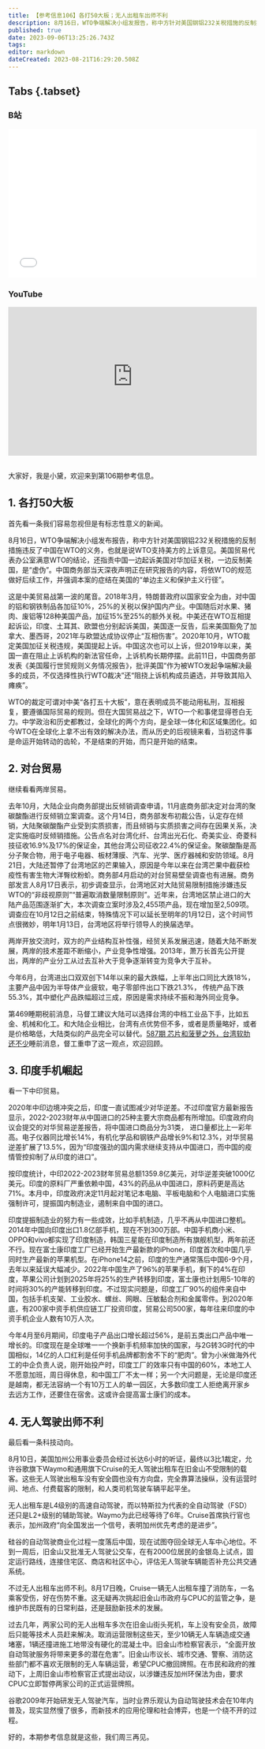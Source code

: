 ```yaml
---
title: 【参考信息106】各打50大板；无人出租车出师不利
description: 8月16日，WTO争端解决小组发报告，称中方针对美国钢铝232关税措施的反制措施，违反了中国在WTO的义务。这是中美贸易战第一波的尾音，被WTO“各打50大板”。从历史的后视镜看，当初这件事不是结束的开始，而只是开始的结束。2020年中印边境冲突后，印度试图减少对华逆差，不过最新报告显示，2022-2023财年，印度从中国进口的25种主要大宗商品都增加了，而印度的手机制造业确实进步了。加州批准无人驾驶出租车在旧金山不受限制地载客，但出师不利。
published: true
date: 2023-09-06T13:25:26.743Z
tags: 
editor: markdown
dateCreated: 2023-08-21T16:29:20.508Z
---
```


## Tabs {.tabset}
### B站
<div style="position: relative; padding: 30% 45%;">
<iframe style="position: absolute; width: 100%; height: 100%; left: 0; top: 0;" src="//player.bilibili.com/player.html?&bvid=BV1Su4y1v7cE&page=1&as_wide=1&high_quality=1&danmaku=1&autoplay=0" scrolling="no" border="0" frameborder="no" framespacing="0" allowfullscreen="true"></iframe>
</div>

### YouTube
<div style="position: relative; padding: 30% 45%;">
<iframe style="position: absolute; top: 0; left: 0; width: 100%; height: 100%;" src="https://www.youtube-nocookie.com/embed/YouTubeVID" title="YouTube video player" frameborder="0" allow="accelerometer; autoplay; clipboard-write; encrypted-media; gyroscope; picture-in-picture" allowfullscreen></iframe>
</div>

## 

大家好，我是小黛，欢迎来到第106期参考信息。

## 1. 各打50大板

首先看一条我们容易忽视但是有标志性意义的新闻。

8月16日，WTO争端解决小组发布报告，称中方针对美国钢铝232关税措施的反制措施违反了中国在WTO的义务，也就是说WTO支持美方的上诉意见。美国贸易代表办公室满意WTO的结论，还指责中国一边起诉美国对华加征关税，一边反制美国，是“虚伪”。中国商务部当天深夜声明正在研究报告的内容，将依WTO的规范做好后续工作，并强调本案的症结在美国的“单边主义和保护主义行径”。

这是中美贸易战第一波的尾音。2018年3月，特朗普政府以国家安全为由，对中国的铝和钢铁制品各加征10%，25%的关税以保护国内产业。中国随后对水果、猪肉、废铝等128种美国产品，加征15%至25%的额外关税。中美还在WTO互相提起诉讼，印度、土耳其、欧盟也分别起诉美国，美国逐一反告，后来美国豁免了加拿大、墨西哥，2021年与欧盟达成协议停止“互相伤害”。2020年10月，WTO裁定美国加征关税违规，美国提起上诉。中国这次也可以上诉，但2019年以来，美国一直在阻止上诉机构的新法官任命，上诉机构长期停摆。此前11日，中国商务部发表《美国履行世贸规则义务情况报告》，批评美国“作为被WTO发起争端解决最多的成员，不仅选择性执行WTO裁决”还“阻挠上诉机构成员遴选，并导致其陷入瘫痪”。

WTO的裁定可谓对中美“各打五十大板”，意在表明成员不能动用私刑，互相报复，要遵循国际贸易的规则。但在大国贸易战之下，WTO一个和事佬显得苍白无力。中学政治和历史都教过，全球化的两个方向，是全球一体化和区域集团化。如今WTO在全球化上拿不出有效的解决办法，而从历史的后视镜来看，当初这件事是命运开始转动的齿轮，不是结束的开始，而只是开始的结束。

## 2. 对台贸易

继续看看两岸贸易。

去年10月，大陆企业向商务部提出反倾销调查申请，11月底商务部决定对台湾的聚碳酸酯进行反倾销立案调查。这个月14日，商务部发布初裁公告，认定存在倾销，大陆聚碳酸酯产业受到实质损害，而且倾销与实质损害之间存在因果关系，决定实施临时反倾销措施。公告点名对台湾化纤、台湾出光石化、奇美实业、奇菱科技征收16.9%及17%的保证金，其他台湾公司征收22.4%的保证金。聚碳酸酯是高分子聚合物，用于电子电器、板材薄膜、汽车、光学、医疗器械和安防领域。8月21日，大陆还暂停了台湾地区的芒果输入，原因是今年以来在台湾芒果中截获检疫性有害生物大洋臀纹粉蚧。商务部4月启动的对台贸易壁垒调查也有进展。商务部发言人8月17日表示，初步调查显示，台湾地区对大陆贸易限制措施涉嫌违反WTO的“非歧视原则”“普遍取消数量限制原则”。近年来，台湾地区禁止进口的大陆产品范围逐渐扩大，本次调查立案时涉及2,455项产品，现在增加至2,509项。调查应在10月12日之前结束，特殊情况下可以延长至明年的1月12日，这个时间节点很微妙，明年1月13日，台湾地区将举行领导人的换届选举。

两岸开放交流时，双方的产业结构互补性强，经贸关系发展迅速，随着大陆不断发展，两岸的技术差距不断缩小，产业竞争性增强。2013年，萧万长首先公开提出，两岸的产业分工从过去互补大于竞争逐渐转变为竞争大于互补。

今年6月，台湾进出口双双创下14年以来的最大跌幅，上半年出口同比大跌18%，主要产品中因为半导体产业疲软，电子零部件出口下跌21.3%，
传统产品下跌55.3%，其中塑化产品跌幅超过三成，原因是需求持续不振和海外同业竞争。

第469睡期税前消息，马督工建议大陆可以选择台湾的中档工业品下手，比如五金、机械和化工。和大陆企业相比，台湾有点优势但不多，或者是质量略好，或者是价格略低，大陆类似的产品完全可以替代。[587期 芯片和菠萝之外，台湾软肋还不少](https://archive.bedtime.news/zh/main/501-600/587)睡前消息，督工重申了这一观点，欢迎回顾。

## 3. 印度手机崛起

看一下中印贸易。

2020年中印边境冲突之后，印度一直试图减少对华逆差。不过印度官方最新报告显示，2022-2023财年从中国进口的25种主要大宗商品都有所增加。印度政府向议会提交的对华贸易逆差报告，将中国进口商品分为31类，
进口量都比上一彩年高。电子仪器同比增长14%，有机化学品和钢铁产品增长9%和12.3%，对华贸易逆差扩展了13.5%，因为“印度强劲的国内需求继续支持从中国进口，而中国的疫情管控抑制了从印度的进口”。

按印度统计，中印2022-2023财年贸易总额1359.8亿美元，对华逆差突破1000亿美元。印度的原料厂严重依赖中国，43%的药品从中国进口，原料药更是高达71%。本月中，印度政府决定11月起对笔记本电脑、平板电脑和个人电脑进口实施强制许可，提振国内制造业，遏制来自中国的进口。

印度提振制造业的努力有一些成效，比如手机制造，几乎不再从中国进口整机。2014年中国向印度出口1.8亿部手机，现在不到300万部。中国手机商小米、OPPO和vivo都实现了印度制造，韩国三星能在印度制造所有旗舰机型，两年前还不行。现在富士康印度工厂已经开始生产最新款的iPhone，印度首次和中国几乎同时生产最新的苹果机型。在iPhone14之前，印度的生产通常落后中国6-9个月，去年以来延误大幅减少。2022年中国生产了96%的苹果手机，剩下的4%在印度，苹果公司计划到2025年将25%的生产转移到印度，富士康也计划用5-10年的时间将30%的产能转移到印度。不过现实问题是，印度工厂90%的组件来自中国，包括手机支架、工业胶水、螺丝、网眼、压敏黏合剂和金属零件。到2020年底，有200家中资手机供应链工厂投资印度，贸易公司500家，每年往来印度的中资手机企业人数有10万人次。

今年4月至6月期间，印度电子产品出口增长超过56%，是前五类出口产品中唯一增长的。印度现在是全球唯一一个换新手机频率加快的国家，与2G转3G时代的中国相似，14亿的人口红利是任何手机品牌都割舍不下的“肥肉”。曾为小米做海外代工的中企负责人说，刚开始投产时，印度工厂的效率只有中国的60%，本地工人不愿意加班，周日得休息，和中国工厂不太一样；另一个大问题是，无论是印度还是越南，都无法容纳一个有10万工人的单一园区，大多数印度工人拒绝离开家乡去远方工作，还要住在宿舍。这或许会提高富士康们的成本。

## 4. 无人驾驶出师不利

最后看一条科技动向。

8月10日，美国加州公用事业委员会经过长达6小时的听证，最终以3比1裁定，允许谷歌旗下Waymo和通用旗下Cruise的无人驾驶出租车在旧金山不受限制的载客。这些无人驾驶出租车没有安全圆也没有方向盘，完全靠算法操纵，没有运营时间、地点、付费载客的限制，和人类司机驾驶车辆平起平坐。

无人出租车是L4级别的高速自动驾驶，而以特斯拉为代表的全自动驾驶（FSD）还只是L2+级别的辅助驾驶。Waymo为此已经等待了6年。Cruise首席执行官也表示，加州政府“向全国发出一个信号，表明加州优先考虑的是进步”。

硅谷的自动驾驶商业化过程一度落后中国，现在试图夺回全球无人车中心地位。不到一周后，旧金山又批准无人驾驶公交车，在有2000位居民的金银岛上试点，固定运行路线，连接住宅区、商店和社区中心，评估无人驾驶车辆能否补充公共交通系统。

不过无人出租车出师不利。8月17日晚，Cruise一辆无人出租车撞了消防车，一名乘客受伤，好在伤势不重。这无疑再次挑起旧金山市政府与CPUC的监管之争，是维护市民既有的日常利益，还是鼓励新技术的发展。

过去几年，两家公司的无人出租车多次在旧金山街头死机，车上没有安全员，故障后只能等技术人员赶来解决。取消运营限制这些天，至少10辆无人车辆造成交通堵塞，1辆还撞进施工地带没有硬化的混凝土中。旧金山市检察官表示，“全面开放自动驾驶服务将带来更多的潜在危害”。旧金山市议长、城市交通、警察、消防这些部门都不喜欢无限制的无人车辆运营，希望CPUC撤回牌照。在市民和政府的推动下，上周旧金山市检察官正式提出动议，以涉嫌违反加州环保法为由，要求CPUC立即暂停两家公司的正式运营牌照。

谷歌2009年开始研发无人驾驶汽车，当时业界乐观认为自动驾驶技术会在10年内普及，现实显然慢了很多，而新技术的应用伦理和社会博弈，也是一个绕不开的过程。

好的，本期参考信息就是这些，我们周三再见。


